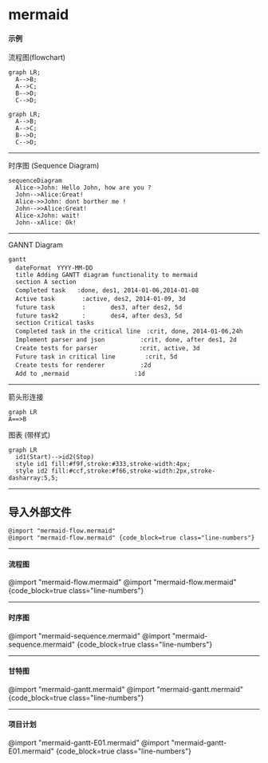 # mermaid

#### 示例
流程图(flowchart)  
```mermaid
graph LR;
  A-->B;
  A-->C;
  B-->D;
  C-->D;
```

```mermaid {code_block: true}
graph LR;
  A-->B;
  A-->C;
  B-->D;
  C-->D;
```

---
时序图 (Sequence Diagram)
```mermaid
sequenceDiagram
  Alice->John: Hello John, how are you ?
  John-->Alice:Great!
  Alice->>John: dont borther me !
  John-->>Alice:Great!
  Alice-xJohn: wait!
  John--xAlice: Ok!
```

---
GANNT Diagram
```mermaid
gantt
  dateFormat　YYYY-MM-DD
  title Adding GANTT diagram functionality to mermaid
  section A section
  Completed task　　:done, des1, 2014-01-06,2014-01-08
  Active task 　　　　:active, des2, 2014-01-09, 3d
  future task 　　　　:　　　  des3, after des2, 5d
  future task2　　　　:　　　  des4, after des3, 5d
  section Critical tasks
  Completed task in the critical line　:crit, done, 2014-01-06,24h
  Implement parser and json　　　　　　:crit, done, after des1, 2d
  Create tests for parser　　　　　　　:crit, active, 3d
  Future task in critical line　　　　　:crit, 5d
  Create tests for renderer　　　　　　:2d
  Add to ,mermaid　　　　　　　　　　　:1d
```

---
箭头形连接
```mermaid
graph LR
A==>B
```

图表 (带样式)
```mermaid
graph LR
  id1(Start)-->id2(Stop)
  style id1 fill:#f9f,stroke:#333,stroke-width:4px;
  style id2 fill:#ccf,stroke:#f66,stroke-width:2px,stroke-dasharray:5,5;
```

---
## 导入外部文件 
```
@import "mermaid-flow.mermaid"
@import "mermaid-flow.mermaid" {code_block=true class="line-numbers"}
```

---
#### 流程图
@import "mermaid-flow.mermaid"
@import "mermaid-flow.mermaid" {code_block=true class="line-numbers"}

---
#### 时序图
@import "mermaid-sequence.mermaid"
@import "mermaid-sequence.mermaid" {code_block=true class="line-numbers"}

---
#### 甘特图
@import "mermaid-gantt.mermaid"
@import "mermaid-gantt.mermaid" {code_block=true class="line-numbers"}

---
#### 项目计划
@import "mermaid-gantt-E01.mermaid"
@import "mermaid-gantt-E01.mermaid" {code_block=true class="line-numbers"}
